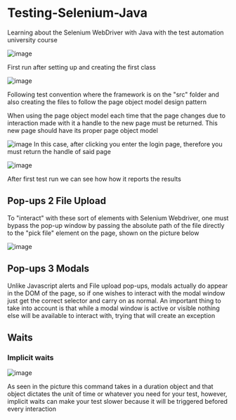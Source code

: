 # Testing-Selenium-Java
Learning about the Selenium WebDriver with Java with the test automation university course

![image](https://user-images.githubusercontent.com/78630957/182267841-a7a2eb4e-7633-4995-ab43-6e5e7912a19f.png)

First run after setting up and creating the first class


![image](https://user-images.githubusercontent.com/78630957/182273533-308d5e3c-5a97-4b53-bb5d-48baeaec9c49.png)

Following test convention where the framework is on the "src" folder and also creating the files to follow the page object model design pattern

When using the page object model each time that the page changes due to interaction made with it a handle to the new page must be returned. This new page should have its proper page object model

![image](https://user-images.githubusercontent.com/78630957/182285873-86c85a07-0b27-4c6b-b900-9a3a9e219fdd.png)
In this case, after clicking you enter the login page, therefore you must return the handle of said page


![image](https://user-images.githubusercontent.com/78630957/182501600-0a7fbbd7-87c3-4064-ac92-e7948553a13f.png)

After first test run we can see how how it reports the results


## Pop-ups 2 File Upload

To "interact" with these sort of elements with Selenium Webdriver, one must bypass the pop-up window by passing the absolute path of the file directly to the "pick file" element on the page, shown on the picture below

![image](https://user-images.githubusercontent.com/78630957/182991292-efd57d7a-c3eb-4e1d-9545-6cf0dbfaa1e5.png)

## Pop-ups 3 Modals

Unlike Javascript alerts and File upload pop-ups, modals actually do appear in the DOM of the page, so if one wishes to interact with the modal window just get the correct selector and carry on as normal. An important thing to take into account is that while a modal window is active or visible nothing else will be available to interact with, trying that will create an exception

## Waits

### Implicit waits
![image](https://user-images.githubusercontent.com/78630957/183272224-357f3358-734c-4412-a93c-6e9b5dcdd9db.png)

As seen in the picture this command takes in a duration object and that object dictates the unit of time or whatever you need for your test, however, implicit waits can make your test slower because it will be triggered befored every interaction



